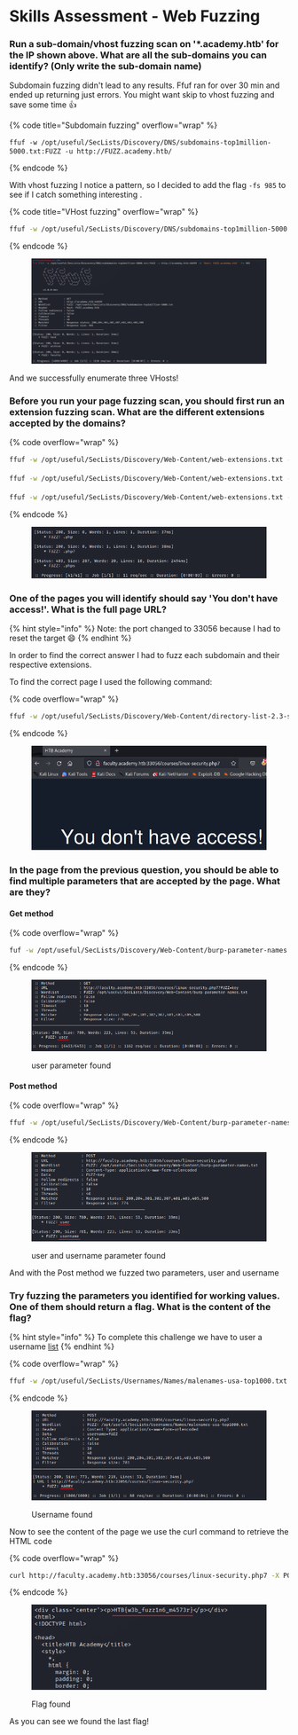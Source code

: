 # Skills Assessment - Web Fuzzing

### Run a sub-domain/vhost fuzzing scan on '\*.academy.htb' for the IP shown above. What are all the sub-domains you can identify? (Only write the sub-domain name)



Subdomain fuzzing didn't lead to any results. Ffuf ran for over 30 min and ended up returning just errors. You might want skip to vhost fuzzing and save some time :thumbsup:

{% code title="Subdomain fuzzing" overflow="wrap" %}
```shell
ffuf -w /opt/useful/SecLists/Discovery/DNS/subdomains-top1million-5000.txt:FUZZ -u http://FUZZ.academy.htb/
```
{% endcode %}

With vhost fuzzing I notice a pattern, so I decided to add the flag `-fs 985` to see if I catch something interesting .

{% code title="VHost fuzzing" overflow="wrap" %}
```sh
ffuf -w /opt/useful/SecLists/Discovery/DNS/subdomains-top1million-5000.txt:FUZZ -u http://academy.htb:46699 -H 'Host: FUZZ.academy.htb' -fs 985
```
{% endcode %}

<figure><img src="../../../.gitbook/assets/image (1) (1) (1) (1) (1) (1).png" alt=""><figcaption></figcaption></figure>

And we successfully enumerate three VHosts!

### Before you run your page fuzzing scan, you should first run an extension fuzzing scan. What are the different extensions accepted by the domains?



{% code overflow="wrap" %}
```sh
ffuf -w /opt/useful/SecLists/Discovery/Web-Content/web-extensions.txt -u http://test.academy.htb:46699/indexFUZZ 

ffuf -w /opt/useful/SecLists/Discovery/Web-Content/web-extensions.txt -u http://archive.academy.htb:46699/indexFUZZ 

ffuf -w /opt/useful/SecLists/Discovery/Web-Content/web-extensions.txt -u http://faculty.academy.htb:46699/indexFUZZ 
```
{% endcode %}

<figure><img src="../../../.gitbook/assets/image (2) (1) (1) (1) (1) (1).png" alt=""><figcaption></figcaption></figure>



### One of the pages you will identify should say 'You don't have access!'. What is the full page URL?

{% hint style="info" %}
Note: the port changed to 33056 because I had to reset the target :smile:
{% endhint %}

In order to find the correct answer I had to fuzz each subdomain and their respective extensions.

To find the correct page I used the following command:

{% code overflow="wrap" %}
```bash
ffuf -w /opt/useful/SecLists/Discovery/Web-Content/directory-list-2.3-small.txt:FUZZ -u http://faculty.academy.htb:33056/FUZZ -ic -recursion -recursion-depth 1 -e .php7 -v
```
{% endcode %}

<figure><img src="../../../.gitbook/assets/image (11).png" alt=""><figcaption></figcaption></figure>

### In the page from the previous question, you should be able to find multiple parameters that are accepted by the page. What are they?

#### Get method

{% code overflow="wrap" %}
```sh
fuf -w /opt/useful/SecLists/Discovery/Web-Content/burp-parameter-names.txt:FUZZ -u http://faculty.academy.htb:33056/courses/linux-security.php7?FUZZ=key -fs 774
```
{% endcode %}

<figure><img src="../../../.gitbook/assets/image (12).png" alt=""><figcaption><p>user parameter found</p></figcaption></figure>

#### Post method

{% code overflow="wrap" %}
```sh
ffuf -w /opt/useful/SecLists/Discovery/Web-Content/burp-parameter-names.txt:FUZZ -u http://faculty.academy.htb:33056/courses/linux-security.php7 -X POST -d 'FUZZ=key' -H 'Content-Type: application/x-www-form-urlencoded' -fs 774
```
{% endcode %}

<figure><img src="../../../.gitbook/assets/image (14).png" alt=""><figcaption><p>user and username parameter found</p></figcaption></figure>

And with the Post method we fuzzed two parameters, user and username

### Try fuzzing the parameters you identified for working values. One of them should return a flag. What is the content of the flag?

{% hint style="info" %}
To complete this challenge we have to user a username [list](https://github.com/danielmiessler/SecLists/blob/master/Usernames/Names/malenames-usa-top1000.txt)
{% endhint %}



{% code overflow="wrap" %}
```sh
ffuf -w /opt/useful/SecLists/Usernames/Names/malenames-usa-top1000.txt:FUZZ -u http://faculty.academy.htb:33056/courses/linux-security.php7 -X POST -d 'username=FUZZ' -H 'Content-Type: application/x-www-form-urlencoded' -v -fs 781

```
{% endcode %}

<figure><img src="../../../.gitbook/assets/image (15).png" alt=""><figcaption><p>Username found</p></figcaption></figure>

Now to see the content of the page we use the curl command to retrieve the HTML code

{% code overflow="wrap" %}
```sh
curl http://faculty.academy.htb:33056/courses/linux-security.php7 -X POST -d 'username=HARRY' 'Content-Type: application/x-www-form-urlencoded'
```
{% endcode %}

<figure><img src="../../../.gitbook/assets/image (16).png" alt=""><figcaption><p>Flag found</p></figcaption></figure>

As you can see we found the last flag!
